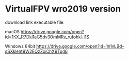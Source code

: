 # VirtualFPV wro2019 version

download link executable file:

macOS
https://drive.google.com/open?id=1KX_R7Dkl1aG5dv3OmMRv_rufohkl-I1S

Windows 64bit
https://drive.google.com/open?id=1n1vLBd-sSXkleht9W2EQzZxiChX9Tgd6
